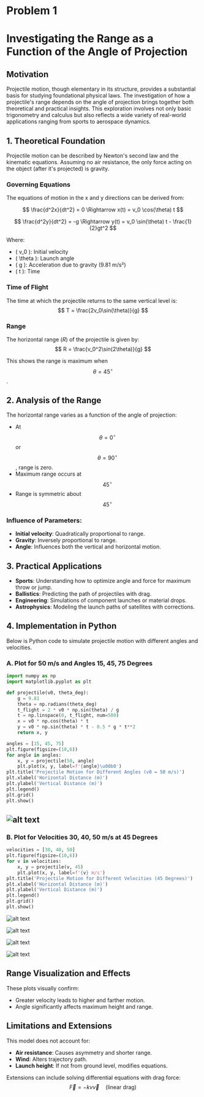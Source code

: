 # Problem 1
# Investigating the Range as a Function of the Angle of Projection

## Motivation

Projectile motion, though elementary in its structure, provides a substantial basis for studying foundational physical laws. The investigation of how a projectile's range depends on the angle of projection brings together both theoretical and practical insights. This exploration involves not only basic trigonometry and calculus but also reflects a wide variety of real-world applications ranging from sports to aerospace dynamics.

## 1. Theoretical Foundation

Projectile motion can be described by Newton's second law and the kinematic equations. Assuming no air resistance, the only force acting on the object (after it's projected) is gravity.

### Governing Equations

The equations of motion in the x and y directions can be derived from:

$$ \frac{d^2x}{dt^2} = 0 \Rightarrow x(t) = v_0 \cos(\theta) t $$

$$ \frac{d^2y}{dt^2} = -g \Rightarrow y(t) = v_0 \sin(\theta) t - \frac{1}{2}gt^2 $$

Where:
- \( v_0 \): Initial velocity  
- \( \theta \): Launch angle  
- \( g \): Acceleration due to gravity (9.81 m/s²)  
- \( t \): Time  

### Time of Flight

The time at which the projectile returns to the same vertical level is:
$$ T = \frac{2v_0\sin(\theta)}{g} $$

### Range

The horizontal range ($R$) of the projectile is given by:
$$ R = \frac{v_0^2\sin(2\theta)}{g} $$

This shows the range is maximum when $$ \theta = 45^\circ $$.

## 2. Analysis of the Range

The horizontal range varies as a function of the angle of projection:

- At $$\theta = 0^\circ$$ or $$\theta = 90^\circ$$, range is zero.  
- Maximum range occurs at $$45^\circ$$  
- Range is symmetric about $$45^\circ$$

### Influence of Parameters:
- **Initial velocity**: Quadratically proportional to range.
- **Gravity**: Inversely proportional to range.
- **Angle**: Influences both the vertical and horizontal motion.

## 3. Practical Applications

- **Sports**: Understanding how to optimize angle and force for maximum throw or jump.
- **Ballistics**: Predicting the path of projectiles with drag.
- **Engineering**: Simulations of component launches or material drops.
- **Astrophysics**: Modeling the launch paths of satellites with corrections.

## 4. Implementation in Python

Below is Python code to simulate projectile motion with different angles and velocities.

### A. Plot for 50 m/s and Angles 15, 45, 75 Degrees

```python
import numpy as np
import matplotlib.pyplot as plt

def projectile(v0, theta_deg):
    g = 9.81
    theta = np.radians(theta_deg)
    t_flight = 2 * v0 * np.sin(theta) / g
    t = np.linspace(0, t_flight, num=500)
    x = v0 * np.cos(theta) * t
    y = v0 * np.sin(theta) * t - 0.5 * g * t**2
    return x, y

angles = [15, 45, 75]
plt.figure(figsize=(10,6))
for angle in angles:
    x, y = projectile(50, angle)
    plt.plot(x, y, label=f'{angle}\u00b0')
plt.title('Projectile Motion for Different Angles (v0 = 50 m/s)')
plt.xlabel('Horizontal Distance (m)')
plt.ylabel('Vertical Distance (m)')
plt.legend()
plt.grid()
plt.show()
```
![alt text](image-4.png)
---
### B. Plot for Velocities 30, 40, 50 m/s at 45 Degrees

```python
velocities = [30, 40, 50]
plt.figure(figsize=(10,6))
for v in velocities:
    x, y = projectile(v, 45)
    plt.plot(x, y, label=f'{v} m/s')
plt.title('Projectile Motion for Different Velocities (45 Degrees)')
plt.xlabel('Horizontal Distance (m)')
plt.ylabel('Vertical Distance (m)')
plt.legend()
plt.grid()
plt.show()
```
![alt text](image-5.png) 

![alt text](image-8.png) 

![alt text](<PHYSICS EXERCISE.gif>) 

![alt text](image-9.png)

## Range Visualization and Effects

These plots visually confirm:
- Greater velocity leads to higher and farther motion.
- Angle significantly affects maximum height and range.

## Limitations and Extensions

This model does not account for:
- **Air resistance**: Causes asymmetry and shorter range.
- **Wind**: Alters trajectory path.
- **Launch height**: If not from ground level, modifies equations.

Extensions can include solving differential equations with drag force:
$$ \vec{F} = -kv\vec{v} \quad \text{(linear drag)} $$
